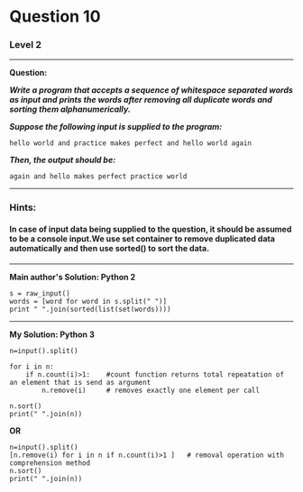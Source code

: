 # Question 10
### Level 2
--------------------

**Question:**

***Write a program that accepts a sequence of whitespace separated words as input and prints the words after removing all duplicate words and sorting them alphanumerically.***

***Suppose the following input is supplied to the program:***

```hello world and practice makes perfect and hello world again```

***Then, the output should be:***

```again and hello makes perfect practice world```

----------------------
### Hints:
#### In case of input data being supplied to the question, it should be assumed to be a console input.We use set container to remove duplicated data automatically and then use sorted() to sort the data.

-------------------
**Main author's Solution: Python 2**
```
s = raw_input()
words = [word for word in s.split(" ")]
print " ".join(sorted(list(set(words))))
```
----------------
**My Solution: Python 3**
```
n=input().split()

for i in n:
    if n.count(i)>1:    #count function returns total repeatation of an element that is send as argument
        n.remove(i)     # removes exactly one element per call

n.sort()
print(" ".join(n))
```
**OR**
```
n=input().split()
[n.remove(i) for i in n if n.count(i)>1 ]   # removal operation with comprehension method
n.sort()
print(" ".join(n))
```
